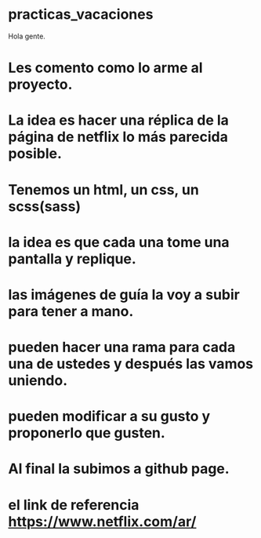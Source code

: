 # practicas_vacaciones
Hola gente.
# Les comento como lo arme al proyecto.
# La idea es hacer una réplica de la página de netflix lo más parecida posible.
# Tenemos un html, un css, un scss(sass)
# la idea es que cada una tome una pantalla y replique. 
# las imágenes de guía la voy a subir para tener a mano.
# pueden hacer una rama para cada una de ustedes y después las vamos uniendo.
# pueden modificar a su gusto y proponerlo que gusten.
# Al final la subimos a github page.
# el link de referencia https://www.netflix.com/ar/

